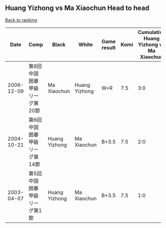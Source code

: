 ## Huang Yizhong vs Ma Xiaochun Head to head

[Back to ranking](../../index.md)




| **Date** | **Comp** | **Black** | **White** | **Game result** | **Komi** | **Cumulative Huang Yizhong vs Ma Xiaochun** | **Huang Yizhong streak** | **Ma Xiaochun streak** | 
| --- | --- | --- | --- | --- | --- | --- | --- | --- |
| 2006-12-09 | 第8回中国囲碁甲級リーグ第20節 | Ma Xiaochun | Huang Yizhong | W+R | 7.5 | 3:0 | 3 | 0 | 
| 2004-10-21 | 第6回中国囲碁甲級リーグ第14節 | Huang Yizhong | Ma Xiaochun | B+3.5 | 7.5 | 2:0 | 2 | 0 | 
| 2003-04-07 | 第5回中国囲碁甲級リーグ第1節 | Huang Yizhong | Ma Xiaochun | B+3.5 | 7.5 | 1:0 | 1 | 0 |




